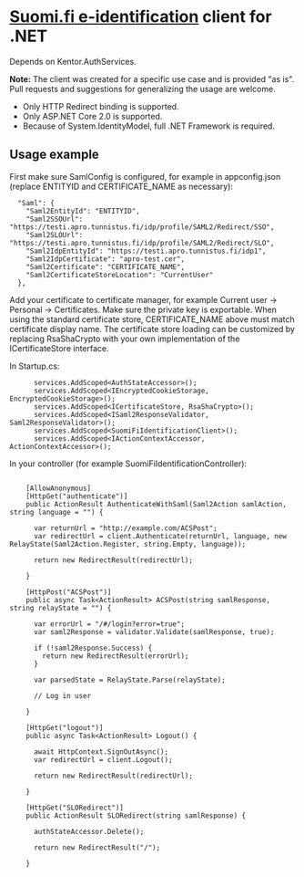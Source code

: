 ﻿# [Suomi.fi e-identification](https://esuomi.fi/suomi-fi-services/suomi-fi-e-identification/?lang=en) client for .NET

Depends on Kentor.AuthServices.

**Note:**
The client was created for a specific use case and is provided "as is". Pull requests and suggestions for generalizing the usage are welcome.

* Only HTTP Redirect binding is supported. 
* Only ASP.NET Core 2.0 is supported.
* Because of System.IdentityModel, full .NET Framework is required.

## Usage example

First make sure SamlConfig is configured, for example in appconfig.json (replace ENTITYID and CERTIFICATE_NAME as necessary):

```
  "Saml": {
    "Saml2EntityId": "ENTITYID",
    "Saml2SSOUrl": "https://testi.apro.tunnistus.fi/idp/profile/SAML2/Redirect/SSO",
    "Saml2SLOUrl": "https://testi.apro.tunnistus.fi/idp/profile/SAML2/Redirect/SLO",
    "Saml2IdpEntityId": "https://testi.apro.tunnistus.fi/idp1",
    "Saml2IdpCertificate": "apro-test.cer",
    "Saml2Certificate": "CERTIFICATE_NAME",
    "Saml2CertificateStoreLocation": "CurrentUser"
  },
```

Add your certificate to certificate manager, for example Current user -> Personal -> Certificates. 
Make sure the private key is exportable. When using the standard certificate store, 
CERTIFICATE_NAME above must match certificate display name. The certificate store loading can be customized by
replacing RsaShaCrypto with your own implementation of the ICertificateStore interface.

In Startup.cs:

```
      services.AddScoped<AuthStateAccessor>();
      services.AddScoped<IEncryptedCookieStorage, EncryptedCookieStorage>();
      services.AddScoped<ICertificateStore, RsaShaCrypto>();
      services.AddScoped<ISaml2ResponseValidator, Saml2ResponseValidator>();
      services.AddScoped<SuomiFiIdentificationClient>();
      services.AddScoped<IActionContextAccessor, ActionContextAccessor>();
```

In your controller (for example SuomiFiIdentificationController):
```

    [AllowAnonymous]
    [HttpGet("authenticate")]
    public ActionResult AuthenticateWithSaml(Saml2Action samlAction, string language = "") {

      var returnUrl = "http://example.com/ACSPost";
      var redirectUrl = client.Authenticate(returnUrl, language, new RelayState(Saml2Action.Register, string.Empty, language));

      return new RedirectResult(redirectUrl);

    }

    [HttpPost("ACSPost")]
    public async Task<ActionResult> ACSPost(string samlResponse, string relayState = "") {

      var errorUrl = "/#/login?error=true";
      var saml2Response = validator.Validate(samlResponse, true);

      if (!saml2Response.Success) {
        return new RedirectResult(errorUrl);
      }

      var parsedState = RelayState.Parse(relayState);

      // Log in user

    }

    [HttpGet("logout")]
    public async Task<ActionResult> Logout() {

      await HttpContext.SignOutAsync();
      var redirectUrl = client.Logout();

      return new RedirectResult(redirectUrl);

    }

    [HttpGet("SLORedirect")]
    public ActionResult SLORedirect(string samlResponse) {

      authStateAccessor.Delete();
      
      return new RedirectResult("/");

    }

```
